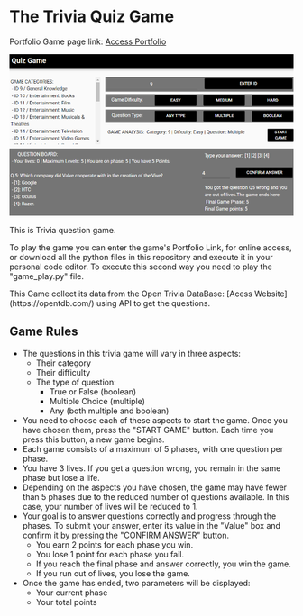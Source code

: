 # The Trivia Quiz Game

Portfolio Game page link: [Access Portfolio](https://meduardaeneves.github.io/portfolio/games/quiz_game/)

<p align="center">
  <img src="files/quiz_game_playing.png" width="750">
</p>

This is Trivia question game. 

To play the game you can enter the game's Portfolio Link, for online access, or download all the python files in this repository and execute it in your personal code editor. To execute this second way you need to play the "game_play.py" file.

 <p>This Game collect its data from the Open Trivia DataBase: [Acess Website](https://opentdb.com/) using API to get the questions.</p>

## Game Rules

  <ul>
    <li>
      The questions in this trivia game will vary in three aspects:
      <ul>
        <li>Their category</li>
        <li>Their difficulty</li>
        <li>
          The type of question:
          <ul>
            <li>True or False (boolean)</li>
            <li>Multiple Choice (multiple)</li>
            <li>Any (both multiple and boolean)</li>
          </ul>
        </li>
      </ul>
    </li>
    <li>
      You need to choose each of these aspects to start the game. Once you have chosen them, press the "START GAME" button. Each time you press this button, a new game begins.
    </li>
    <li>Each game consists of a maximum of 5 phases, with one question per phase.</li>
    <li>
      You have 3 lives. If you get a question wrong, you remain in the same phase but lose a life.
    </li>    
    <li>
      Depending on the aspects you have chosen, the game may have fewer than 5 phases due to the reduced number of questions available. In this case, your number of lives will be reduced to 1.  
    </li>
    <li>
      Your goal is to answer questions correctly and progress through the phases. To submit your answer, enter its value in the "Value" box and confirm it by pressing the "CONFIRM ANSWER" button.
      <ul>
        <li>You earn 2 points for each phase you win.</li>
        <li>You lose 1 point for each phase you fail.</li>
        <li>If you reach the final phase and answer correctly, you win the game.</li> 
        <li>If you run out of lives, you lose the game.</li>
      </ul>
    </li>
    <li>
      Once the game has ended, two parameters will be displayed:
      <ul>
        <li>Your current phase</li>
        <li>Your total points</li>
      </ul>
    </li>
  </ul>
